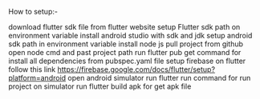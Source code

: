 How to setup:-

download flutter sdk file from flutter website
setup Flutter sdk path on environment variable
install android studio with sdk and jdk
setup android sdk path in environment variable
install node js
pull project from github
open node cmd and past project path
run flutter pub get command for install all dependencies from pubspec.yaml file
setup firebase on flutter follow this link https://firebase.google.com/docs/flutter/setup?platform=android
open android simulator
run flutter run command for run project on simulator
run flutter build apk for get apk file
